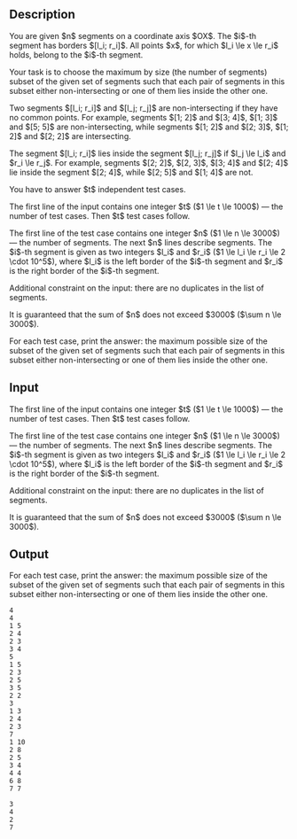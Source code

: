 ## Description

<div><p>You are given $n$ segments on a coordinate axis $OX$. The $i$-th segment has borders $[l_i; r_i]$. All points $x$, for which $l_i \le x \le r_i$ holds, belong to the $i$-th segment.</p><p>Your task is to choose the <span class="tex-font-style-bf">maximum</span> by size (the number of segments) subset of the given set of segments such that each pair of segments in this subset either non-intersecting or one of them lies inside the other one.</p><p>Two segments $[l_i; r_i]$ and $[l_j; r_j]$ are non-intersecting if they have <span class="tex-font-style-bf">no common points</span>. For example, segments $[1; 2]$ and $[3; 4]$, $[1; 3]$ and $[5; 5]$ are non-intersecting, while segments $[1; 2]$ and $[2; 3]$, $[1; 2]$ and $[2; 2]$ are intersecting.</p><p>The segment $[l_i; r_i]$ lies inside the segment $[l_j; r_j]$ if $l_j \le l_i$ and $r_i \le r_j$. For example, segments $[2; 2]$, $[2, 3]$, $[3; 4]$ and $[2; 4]$ lie inside the segment $[2; 4]$, while $[2; 5]$ and $[1; 4]$ are not.</p><p>You have to answer $t$ independent test cases.</p></div><div class="input-specification"><p>The first line of the input contains one integer $t$ ($1 \le t \le 1000$) — the number of test cases. Then $t$ test cases follow.</p><p>The first line of the test case contains one integer $n$ ($1 \le n \le 3000$) — the number of segments. The next $n$ lines describe segments. The $i$-th segment is given as two integers $l_i$ and $r_i$ ($1 \le l_i \le r_i \le 2 \cdot 10^5$), where $l_i$ is the left border of the $i$-th segment and $r_i$ is the right border of the $i$-th segment.</p><p>Additional constraint on the input: there are <span class="tex-font-style-bf">no duplicates</span> in the list of segments.</p><p>It is guaranteed that the sum of $n$ does not exceed $3000$ ($\sum n \le 3000$).</p></div><div class="output-specification"><p>For each test case, print the answer: the <span class="tex-font-style-bf">maximum</span> possible size of the subset of the given set of segments such that each pair of segments in this subset either non-intersecting or one of them lies inside the other one.</p></div>

## Input

<p>The first line of the input contains one integer $t$ ($1 \le t \le 1000$) — the number of test cases. Then $t$ test cases follow.</p><p>The first line of the test case contains one integer $n$ ($1 \le n \le 3000$) — the number of segments. The next $n$ lines describe segments. The $i$-th segment is given as two integers $l_i$ and $r_i$ ($1 \le l_i \le r_i \le 2 \cdot 10^5$), where $l_i$ is the left border of the $i$-th segment and $r_i$ is the right border of the $i$-th segment.</p><p>Additional constraint on the input: there are <span class="tex-font-style-bf">no duplicates</span> in the list of segments.</p><p>It is guaranteed that the sum of $n$ does not exceed $3000$ ($\sum n \le 3000$).</p>

## Output

<p>For each test case, print the answer: the <span class="tex-font-style-bf">maximum</span> possible size of the subset of the given set of segments such that each pair of segments in this subset either non-intersecting or one of them lies inside the other one.</p>





```input1
4
4
1 5
2 4
2 3
3 4
5
1 5
2 3
2 5
3 5
2 2
3
1 3
2 4
2 3
7
1 10
2 8
2 5
3 4
4 4
6 8
7 7
```




```output1
3
4
2
7
```


